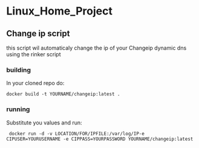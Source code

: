 # Linux_Home_Project
## Change ip script
this script wil automaticaly change the ip of your Changeip dynamic dns using the rinker script
### building

In your cloned repo do:
~~~~
docker build -t YOURNAME/changeip:latest .
~~~~
### running

Substitute you values and run:
~~~~
 docker run -d -v LOCATION/FOR/IPFILE:/var/log/IP-e CIPUSER=YOURUSERNAME -e CIPPASS=YOURPASSWORD YOURNAME/changeip:latest
~~~~
